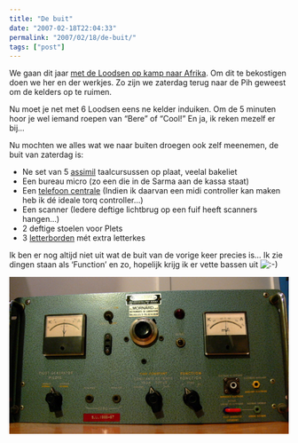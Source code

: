 ```yaml
---
title: "De buit"
date: "2007-02-18T22:04:33"
permalink: "2007/02/18/de-buit/"
tags: ["post"]
---
```

We gaan dit jaar [met de Loodsen op kamp naar Afrika](http://zeescoutsjanbart.be/rafiki/ "http://zeescoutsjanbart.be/rafiki/"). Om dit te bekostigen doen we her en der werkjes. Zo zijn we zaterdag terug naar de Pih geweest om de kelders op te ruimen.

Nu moet je net met 6 Loodsen eens ne kelder induiken. Om de 5 minuten hoor je wel iemand roepen van “Bere” of “Cool!” En ja, ik reken mezelf er bij…

Nu mochten we alles wat we naar buiten droegen ook zelf meenemen, de buit van zaterdag is:

* Ne set van 5 [assimil](http://www.assimil.com/ "http://www.assimil.com/") taalcursussen op plaat, veelal bakeliet
* Een bureau micro (zo een die in de Sarma aan de kassa staat)
* Een [telefoon centrale](http://www.ooh-ya.de/Fotos/Siemens-S30807-S5431-X-9-CP.gif "http://www.ooh-ya.de/Fotos/Siemens-S30807-S5431-X-9-CP.gif") (Indien ik daarvan een midi controller kan maken heb ik dé ideale torq controller…)
* Een scanner (Iedere deftige lichtbrug op een fuif heeft scanners hangen…)
* 2 deftige stoelen voor Plets
* 3 [letterborden](http://static.manutangroup.com/OIN/picts/zo/9/zo_98634_1.jpg "http://static.manutangroup.com/OIN/picts/zo/9/zo_98634_1.jpg") mét extra letterkes

Ik ben er nog altijd niet uit wat de buit van de vorige keer precies is… Ik zie dingen staan als ‘Function’ en zo, hopelijk krijg ik er vette bassen uit ![:-)](http://www.donebysimon.be/blog/wp-includes/images/smilies/icon_smile.gif)

![wtf](/images/blog/2007/02/wtf.jpg)
